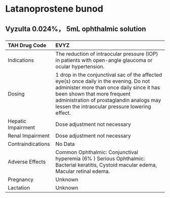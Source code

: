 # Latanoprostene bunod

## Vyzulta 0.024%， 5mL ophthalmic solution

##### 

| TAH Drug Code      | EVYZ                                                                                                                                                                                                                                                            |
|:-------------------|:----------------------------------------------------------------------------------------------------------------------------------------------------------------------------------------------------------------------------------------------------------------|
| Indications        | The reduction of intraocular pressure (IOP) in patients with open-angle glaucoma or ocular hypertension.                                                                                                                                                        |
| Dosing             | 1 drop in the conjunctival sac of the affected eye(s) once daily in the evening. Do not administer more than once daily since it has been shown that more frequent administration of prostaglandin analogs may lessen the intraocular pressure lowering effect. |
| Hepatic Impairment | Dose adjustment not necessary                                                                                                                                                                                                                                   |
| Renal Impairment   | Dose adjustment not necessary                                                                                                                                                                                                                                   |
| Contraindications  | No Data                                                                                                                                                                                                                                                         |
| Adverse Effects    | Common Ophthalmic: Conjunctival hyperemia (6% ) Serious Ophthalmic: Bacterial keratitis, Cystoid macular edema, Macular retinal edema.                                                                                                                          |
| Pregnancy          | Unknown                                                                                                                                                                                                                                                         |
| Lactation          | Unknown                                                                                                                                                                                                                                                         |

